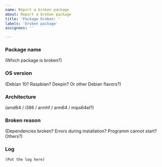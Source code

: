 ```yaml
---
name: Report a broken package
about: Report a broken package
title: 'Package broken: '
labels: 'broken package'
assignees: ''

---
```


### Package name
(Which package is broken?)

### OS version
(Debian 10? Raspbian? Deepin? Or other Debian flavors?)

### Architecture
(amd64 / i386 / armhf / arm64 / mips64el?)

### Broken reason
(Dependencies broken? Errors during installation? Programm cannot start? Others?)

### Log
```
(Put the log here)
```

